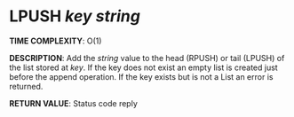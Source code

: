 # LPUSH *key* *string*

**TIME COMPLEXITY**:
O(1)

**DESCRIPTION**:
Add the *string* value to the head (RPUSH) or tail (LPUSH) of the list stored
at *key*. If the key does not exist an empty list is created just before the
append operation. If the key exists but is not a List an error is returned.

**RETURN VALUE**:
Status code reply
